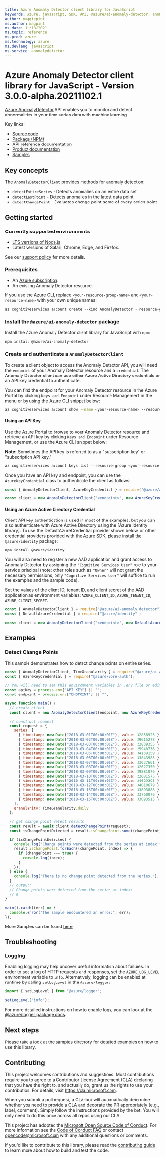 ```yaml
---
title: Azure Anomaly Detector client library for JavaScript
keywords: Azure, javascript, SDK, API, @azure/ai-anomaly-detector, anomalydetector
author: maggiepint
ms.author: magpint
ms.date: 11/18/2021
ms.topic: reference
ms.prod: azure
ms.technology: azure
ms.devlang: javascript
ms.service: anomalydetector
---
```


# Azure Anomaly Detector client library for JavaScript - Version 3.0.0-alpha.20211102.1 


[Azure AnomalyDetector](https://azure.microsoft.com/services/cognitive-services/anomaly-detector/) API enables you to monitor and detect abnormalities in your time series data with machine learning.

Key links:
- [Source code](https://github.com/Azure/azure-sdk-for-js/blob/main/sdk/anomalydetector/ai-anomaly-detector/)
- [Package (NPM)](https://www.npmjs.com/package/@azure/ai-anomaly-detector)
- [API reference documentation](https://docs.microsoft.com/javascript/api/@azure/ai-anomaly-detector)
- [Product documentation](https://docs.microsoft.com/azure/cognitive-services/anomaly-detector/)
- [Samples](https://github.com/Azure/azure-sdk-for-js/tree/main/sdk/anomalydetector/ai-anomaly-detector/samples)

## Key concepts

The `AnomalyDetectorClient` provides methods for anomaly detection:

- `detectEntireSeries` - Detects anomalies on an entire data set
- `detectLastPoint` - Detects anomalies in the latest data point
- `detectChangePoint` - Evaluates change point score of every series point

## Getting started

### Currently supported environments

- [LTS versions of Node.js](https://nodejs.org/about/releases/)
- Latest versions of Safari, Chrome, Edge, and Firefox.

See our [support policy](https://github.com/Azure/azure-sdk-for-js/blob/main/SUPPORT.md) for more details.

### Prerequisites

- An [Azure subscription](https://azure.microsoft.com/free/).
- An existing Anomaly Detector resource.

If you use the Azure CLI, replace `<your-resource-group-name>` and `<your-resource-name>` with your own unique names:

```PowerShell
az cognitiveservices account create --kind AnomalyDetector --resource-group <your-resource-group-name> --name <your-resource-name>
```

### Install the `@azure/ai-anomaly-detector` package

Install the Azure Anomaly Detector client library for JavaScript with `npm`:

```bash
npm install @azure/ai-anomaly-detector
```

### Create and authenticate a `AnomalyDetectorClient`

To create a client object to access the Anomaly Detector API, you will need the `endpoint` of your Anomaly Detector resource and a `credential`. The Anomaly Detector client can use either Azure Active Directory credentials or an API key credential to authenticate.

You can find the endpoint for your Anomaly Detector resource in the Azure Portal by clicking `Keys and Endpoint` under Resource Management in the menu or by using the Azure CLI snippet below:

```bash
az cognitiveservices account show --name <your-resource-name> --resource-group <your-resource-group-name> --query "endpoint"
```

#### Using an API Key

Use the Azure Portal to browse to your Anomaly Detector resource and retrieve an API key by clicking `Keys and Endpoint` under Resource Management, or use the Azure CLI snippet below:

**Note:** Sometimes the API key is referred to as a "subscription key" or "subscription API key."

```PowerShell
az cognitiveservices account keys list --resource-group <your-resource-group-name> --name <your-resource-name>
```

Once you have an API key and endpoint, you can use the `AzureKeyCredential` class to authenticate the client as follows:

```js
const { AnomalyDetectorClient, AzureKeyCredential } = require("@azure/ai-anomaly-detector");

const client = new AnomalyDetectorClient("<endpoint>", new AzureKeyCredential("<API key>"));
```

#### Using an Azure Active Directory Credential

Client API key authentication is used in most of the examples, but you can also authenticate with Azure Active Directory using the [Azure Identity library]. To use the DefaultAzureCredential provider shown below,
or other credential providers provided with the Azure SDK, please install the `@azure/identity` package:

```bash
npm install @azure/identity
```

You will also need to register a new AAD application and grant access to Anomaly Detector by assigning the `"Cognitive Services User"` role to your service principal (note: other roles such as `"Owner"` will not grant the necessary permissions, only `"Cognitive Services User"` will suffice to run the examples and the sample code).

Set the values of the client ID, tenant ID, and client secret of the AAD application as environment variables: `AZURE_CLIENT_ID`, `AZURE_TENANT_ID`, `AZURE_CLIENT_SECRET`.

```js
const { AnomalyDetectorClient } = require("@azure/ai-anomaly-detector");
const { DefaultAzureCredential } = require("@azure/identity");

const client = new AnomalyDetectorClient("<endpoint>", new DefaultAzureCredential());
```

## Examples

### Detect Change Points

This sample demonstrates how to detect change points on entire series.

```javascript
const { AnomalyDetectorClient, TimeGranularity } = require("@azure/ai-anomaly-detector");
const { AzureKeyCredential } = require("@azure/core-auth");

// You will need to set this environment variables in .env file or edit the following values
const apiKey = process.env["API_KEY"] || "";
const endpoint = process.env["ENDPOINT"] || "";

async function main() {
  // create client
  const client = new AnomalyDetectorClient(endpoint, new AzureKeyCredential(apiKey));

  // construct request
  const request = {
    series: [
      { timestamp: new Date("2018-03-01T00:00:00Z"), value: 32858923 },
      { timestamp: new Date("2018-03-02T00:00:00Z"), value: 29615278 },
      { timestamp: new Date("2018-03-03T00:00:00Z"), value: 22839355 },
      { timestamp: new Date("2018-03-04T00:00:00Z"), value: 25948736 },
      { timestamp: new Date("2018-03-05T00:00:00Z"), value: 34139159 },
      { timestamp: new Date("2018-03-06T00:00:00Z"), value: 33843985 },
      { timestamp: new Date("2018-03-07T00:00:00Z"), value: 33637661 },
      { timestamp: new Date("2018-03-08T00:00:00Z"), value: 32627350 },
      { timestamp: new Date("2018-03-09T00:00:00Z"), value: 29881076 },
      { timestamp: new Date("2018-03-10T00:00:00Z"), value: 22681575 },
      { timestamp: new Date("2018-03-11T00:00:00Z"), value: 24629393 },
      { timestamp: new Date("2018-03-12T00:00:00Z"), value: 34010679 },
      { timestamp: new Date("2018-03-13T00:00:00Z"), value: 33893888 },
      { timestamp: new Date("2018-03-14T00:00:00Z"), value: 33760076 },
      { timestamp: new Date("2018-03-15T00:00:00Z"), value: 33093515 }
    ],
    granularity: TimeGranularity.daily
  };

  // get change point detect results
  const result = await client.detectChangePoint(request);
  const isChangePointDetected = result.isChangePoint.some((changePoint) => changePoint);

  if (isChangePointDetected) {
    console.log("Change points were detected from the series at index:");
    result.isChangePoint.forEach((changePoint, index) => {
      if (changePoint === true) {
        console.log(index);
      }
    });
  } else {
    console.log("There is no change point detected from the series.");
  }
  // output:
  // Change points were detected from the series at index:
  // 9
}

main().catch((err) => {
  console.error("The sample encountered an error:", err);
});
```

More Samples can be found [here](https://github.com/Azure/azure-sdk-for-js/tree/main/sdk/anomalydetector/ai-anomaly-detector/samples)

## Troubleshooting

### Logging

Enabling logging may help uncover useful information about failures. In order to see a log of HTTP requests and responses, set the `AZURE_LOG_LEVEL` environment variable to `info`. Alternatively, logging can be enabled at runtime by calling `setLogLevel` in the `@azure/logger`:

```javascript
import { setLogLevel } from "@azure/logger";

setLogLevel("info");
```

For more detailed instructions on how to enable logs, you can look at the [@azure/logger package docs](https://github.com/Azure/azure-sdk-for-js/tree/main/sdk/core/logger).

## Next steps

Please take a look at the
[samples](https://github.com/Azure/azure-sdk-for-js/tree/main/sdk/anomalydetector/ai-anomaly-detector/samples)
directory for detailed examples on how to use this library.

## Contributing

This project welcomes contributions and suggestions. Most contributions require you to agree to a
Contributor License Agreement (CLA) declaring that you have the right to, and actually do, grant us
the rights to use your contribution. For details, visit https://cla.microsoft.com.

When you submit a pull request, a CLA-bot will automatically determine whether you need to provide
a CLA and decorate the PR appropriately (e.g., label, comment). Simply follow the instructions
provided by the bot. You will only need to do this once across all repos using our CLA.

This project has adopted the [Microsoft Open Source Code of Conduct](https://opensource.microsoft.com/codeofconduct/).
For more information see the [Code of Conduct FAQ](https://opensource.microsoft.com/codeofconduct/faq/) or
contact [opencode@microsoft.com](mailto:opencode@microsoft.com) with any additional questions or comments.

If you'd like to contribute to this library, please read the [contributing guide](https://github.com/Azure/azure-sdk-for-js/blob/main/CONTRIBUTING.md) to learn more about how to build and test the code.

